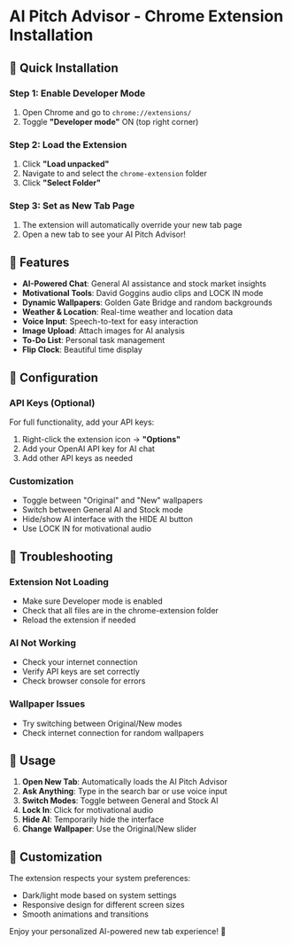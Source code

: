 # AI Pitch Advisor - Chrome Extension Installation

## 🚀 Quick Installation

### Step 1: Enable Developer Mode
1. Open Chrome and go to `chrome://extensions/`
2. Toggle **"Developer mode"** ON (top right corner)

### Step 2: Load the Extension
1. Click **"Load unpacked"**
2. Navigate to and select the `chrome-extension` folder
3. Click **"Select Folder"**

### Step 3: Set as New Tab Page
1. The extension will automatically override your new tab page
2. Open a new tab to see your AI Pitch Advisor!

## 🎯 Features

- **AI-Powered Chat**: General AI assistance and stock market insights
- **Motivational Tools**: David Goggins audio clips and LOCK IN mode
- **Dynamic Wallpapers**: Golden Gate Bridge and random backgrounds
- **Weather & Location**: Real-time weather and location data
- **Voice Input**: Speech-to-text for easy interaction
- **Image Upload**: Attach images for AI analysis
- **To-Do List**: Personal task management
- **Flip Clock**: Beautiful time display

## 🔧 Configuration

### API Keys (Optional)
For full functionality, add your API keys:
1. Right-click the extension icon → **"Options"**
2. Add your OpenAI API key for AI chat
3. Add other API keys as needed

### Customization
- Toggle between "Original" and "New" wallpapers
- Switch between General AI and Stock mode
- Hide/show AI interface with the HIDE AI button
- Use LOCK IN for motivational audio

## 🐛 Troubleshooting

### Extension Not Loading
- Make sure Developer mode is enabled
- Check that all files are in the chrome-extension folder
- Reload the extension if needed

### AI Not Working
- Check your internet connection
- Verify API keys are set correctly
- Check browser console for errors

### Wallpaper Issues
- Try switching between Original/New modes
- Check internet connection for random wallpapers

## 📱 Usage

1. **Open New Tab**: Automatically loads the AI Pitch Advisor
2. **Ask Anything**: Type in the search bar or use voice input
3. **Switch Modes**: Toggle between General and Stock AI
4. **Lock In**: Click for motivational audio
5. **Hide AI**: Temporarily hide the interface
6. **Change Wallpaper**: Use the Original/New slider

## 🎨 Customization

The extension respects your system preferences:
- Dark/light mode based on system settings
- Responsive design for different screen sizes
- Smooth animations and transitions

Enjoy your personalized AI-powered new tab experience! 🚀
